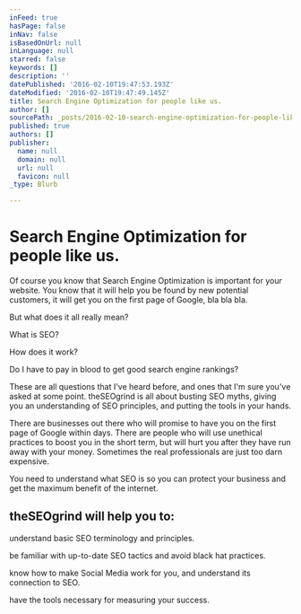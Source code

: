 ```yaml
---
inFeed: true
hasPage: false
inNav: false
isBasedOnUrl: null
inLanguage: null
starred: false
keywords: []
description: ''
datePublished: '2016-02-10T19:47:53.193Z'
dateModified: '2016-02-10T19:47:49.145Z'
title: Search Engine Optimization for people like us.
author: []
sourcePath: _posts/2016-02-10-search-engine-optimization-for-people-like-us.md
published: true
authors: []
publisher:
  name: null
  domain: null
  url: null
  favicon: null
_type: Blurb

---
```

# Search Engine Optimization for people like us.

Of course you know that Search Engine Optimization is important for your website. You know that it will help you be found by new potential customers, it will get you on the first page of Google, bla bla bla.

But what does it all really mean?

What is SEO?

How does it work?

Do I have to pay in blood to get good search engine rankings?

These are all questions that I've heard before, and ones that I'm sure you've asked at some point. theSEOgrind is all about busting SEO myths, giving you an understanding of SEO principles, and putting the tools in your hands.

There are businesses out there who will promise to have you on the first page of Google within days. There are people who will use unethical practices to boost you in the short term, but will hurt you after they have run away with your money. Sometimes the real professionals are just too darn expensive.

You need to understand what SEO is so you can protect your business and get the maximum benefit of the internet.

## theSEOgrind will help you to:

understand basic SEO terminology and principles.

be familiar with up-to-date SEO tactics and avoid black hat practices.

know how to make Social Media work for you, and understand its connection to SEO.

have the tools necessary for measuring your success.